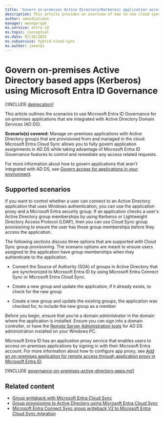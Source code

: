 ```yaml
---
title: 'Govern on-premises Active Directory(Kerberos) application access with groups from the cloud'
description: This article provides an overview of how to use cloud sync to govern on-premises application access using groups.
author: omondiatieno
manager: mwongerapk
ms.service: entra-id
ms.topic: conceptual
ms.date: 07/28/2025
ms.subservice: hybrid-cloud-sync
ms.author: jomondi
---
```


# Govern on-premises Active Directory based apps (Kerberos) using Microsoft Entra ID Governance

[!INCLUDE [deprecation](~/includes/gwb-v2-deprecation.md)]

This article outlines the scenarios to use Microsoft Entra ID Governance for on-premises applications that are integrated with Active Directory Domain Services (AD DS).

**Scenario(s) covered:** Manage on-premises applications with Active
Directory groups that are provisioned from and managed in the cloud.
Microsoft Entra Cloud Sync allows you to fully govern application
assignments in AD DS while taking advantage of Microsoft Entra ID
Governance features to control and remediate any access related
requests.

For more information about how to govern applications that aren't integrated with AD DS, see [Govern access for applications in your environment](/entra/id-governance/identity-governance-applications-prepare).

## Supported scenarios

If you want to control whether a user can connect to an Active
Directory application that uses Windows authentication, you can use the
application proxy and a Microsoft Entra security group. If an
application checks a user's Active Directory group memberships by using Kerberos or Lightweight Directory Access Protocol (LDAP),
then you can use Cloud Sync group provisioning to ensure the user has
those group memberships before they access the application.

The following sections discuss three options that are supported with
Cloud Sync group provisioning. The scenario options are meant to ensure
users assigned to the application have group memberships when they
authenticate to the application.

- Convert the Source of Authority (SOA) of groups in Active Directory that are synchronized to Microsoft Entra ID by using Microsoft Entra Connect Sync or Microsoft Entra Cloud Sync.

- Create a new group and update the application, if it already exists,
  to check for the new group

- Create a new group and update the existing groups, the application was
  checked for, to include the new group as a member

Before you begin, ensure that you're a domain administrator in the
domain where the application is installed. Ensure you can sign into a
domain controller, or have the [Remote Server Administration tools](/troubleshoot/windows-server/system-management-components/remote-server-administration-tools) for AD DS administration installed on your Windows PC.

Microsoft Entra ID has an application proxy service that enables users
to access on-premises applications by signing in with their Microsoft
Entra account. For more information about how to configure app proxy, see [Add an on-premises application for remote access through application proxy in Microsoft Entra ID](/entra/identity/app-proxy/application-proxy-add-on-premises-application).




[!INCLUDE [governance-on-premises-active-directory-apps.md](~/includes/governance/governance-on-premises-active-directory-apps.md)]



## Related content
- [Group writeback with Microsoft Entra Cloud Sync ](../group-writeback-cloud-sync.md)
- [Group provisioning to Active Directory using Microsoft Entra Cloud Sync](how-to-configure-entra-to-active-directory.md)
- [Microsoft Entra Connect Sync group writeback V2 to Microsoft Entra Cloud Sync migration](migrate-group-writeback.md)

